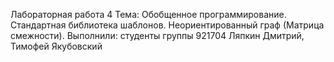 Лабораторная работа 4
Тема:  Обобщенное программирование. Стандартная библиотека шаблонов. Неориентированный граф (Матрица смежности).
Выполнили: студенты группы 921704 Ляпкин Дмитрий, Тимофей Якубовский
